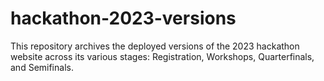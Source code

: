 # hackathon-2023-versions
This repository archives the deployed versions of the 2023 hackathon website across its various stages: Registration, Workshops, Quarterfinals, and Semifinals.
